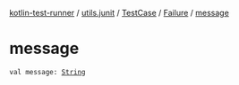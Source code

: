 [kotlin-test-runner](../../../index.md) / [utils.junit](../../index.md) / [TestCase](../index.md) / [Failure](index.md) / [message](./message.md)

# message

`val message: `[`String`](https://kotlinlang.org/api/latest/jvm/stdlib/kotlin/-string/index.html)